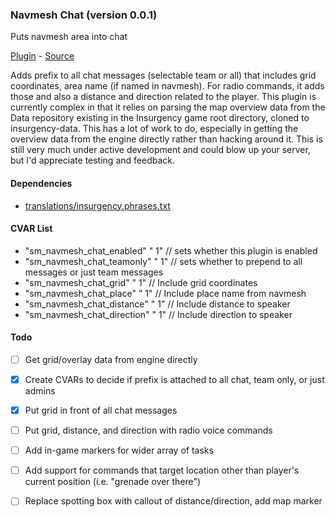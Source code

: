 ### Navmesh Chat (version 0.0.1)
Puts navmesh area into chat

[Plugin](plugins/navmesh-chat.smx?raw=true) - [Source](scripting/navmesh-chat.sp)

Adds prefix to all chat messages (selectable team or all) that includes grid coordinates, area name (if named in navmesh). For radio commands, it adds those and also a distance and direction related to the player. This plugin is currently complex in that it relies on parsing the map overview data from the Data repository existing in the Insurgency game root directory, cloned to insurgency-data. This has a lot of work to do, especially in getting the overview data from the engine directly rather than hacking around it. This is still very much under active development and could blow up your server, but I'd appreciate testing and feedback.

#### Dependencies
 * [translations/insurgency.phrases.txt](translations/insurgency.phrases.txt)

#### CVAR List
 * "sm_navmesh_chat_enabled" " 1" // sets whether this plugin is enabled
 * "sm_navmesh_chat_teamonly" " 1" // sets whether to prepend to all messages or just team messages
 * "sm_navmesh_chat_grid" " 1" // Include grid coordinates
 * "sm_navmesh_chat_place" " 1" // Include place name from navmesh
 * "sm_navmesh_chat_distance" " 1" // Include distance to speaker
 * "sm_navmesh_chat_direction" " 1" // Include direction to speaker

#### Todo
 * [ ] Get grid/overlay data from engine directly
 * [X] Create CVARs to decide if prefix is attached to all chat, team only, or just admins
 * [X] Put grid in front of all chat messages
 * [ ] Put grid, distance, and direction with radio voice commands
 * [ ] Add in-game markers for wider array of tasks
 * [ ] Add support for commands that target location other than player's current position (i.e. "grenade over there")
 * [ ] Replace spotting box with callout of distance/direction, add map marker


